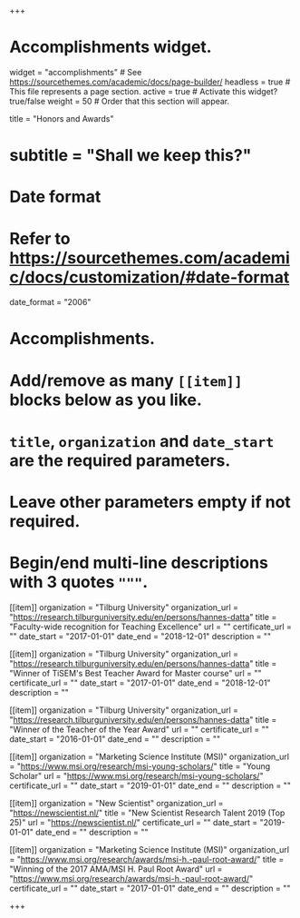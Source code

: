+++
# Accomplishments widget.
widget = "accomplishments"  # See https://sourcethemes.com/academic/docs/page-builder/
headless = true  # This file represents a page section.
active = true  # Activate this widget? true/false
weight = 50  # Order that this section will appear.

title = "Honors and Awards"
# subtitle = "Shall we keep this?"

# Date format
#   Refer to https://sourcethemes.com/academic/docs/customization/#date-format
date_format = "2006"

# Accomplishments.
#   Add/remove as many `[[item]]` blocks below as you like.
#   `title`, `organization` and `date_start` are the required parameters.
#   Leave other parameters empty if not required.
#   Begin/end multi-line descriptions with 3 quotes `"""`.

[[item]]
  organization = "Tilburg University"
  organization_url = "https://research.tilburguniversity.edu/en/persons/hannes-datta"
  title = "Faculty-wide recognition for Teaching Excellence"
  url = ""
  certificate_url = ""
  date_start = "2017-01-01"
  date_end = "2018-12-01"
  description = ""

[[item]]
  organization = "Tilburg University"
  organization_url = "https://research.tilburguniversity.edu/en/persons/hannes-datta"
  title = "Winner of TiSEM's Best Teacher Award for Master course"
  url = ""
  certificate_url = ""
  date_start = "2017-01-01"
  date_end = "2018-12-01"
  description = ""

[[item]]
  organization = "Tilburg University"
  organization_url = "https://research.tilburguniversity.edu/en/persons/hannes-datta"
  title = "Winner of the Teacher of the Year Award"
  url = ""
  certificate_url = ""
  date_start = "2016-01-01"
  date_end = ""
  description = ""

[[item]]
  organization = "Marketing Science Institute (MSI)"
  organization_url = "https://www.msi.org/research/msi-young-scholars/"
  title = "Young Scholar"
  url = "https://www.msi.org/research/msi-young-scholars/"
  certificate_url = ""
  date_start = "2019-01-01"
  date_end = ""
  description = ""

[[item]]
  organization = "New Scientist"
  organization_url = "https://newscientist.nl/"
  title = "New Scientist Research Talent 2019 (Top 25)"
  url = "https://newscientist.nl/"
  certificate_url = ""
  date_start = "2019-01-01"
  date_end = ""
  description = ""

[[item]]
  organization = "Marketing Science Institute (MSI)"
  organization_url = "https://www.msi.org/research/awards/msi-h.-paul-root-award/"
  title = "Winning of the 2017 AMA/MSI H. Paul Root Award"
  url = "https://www.msi.org/research/awards/msi-h.-paul-root-award/"
  certificate_url = ""
  date_start = "2017-01-01"
  date_end = ""
  description = ""

+++
